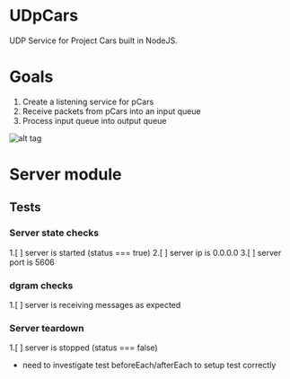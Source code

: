 # UDpCars

UDP Service for Project Cars built in NodeJS.

# Goals
1. Create a listening service for pCars
2. Receive packets from pCars into an input queue
3. Process input queue into output queue

![alt tag](https://raw.githubusercontent.com/philmillwee2/UDpCars/dev/doc/Pipeline.png)

# Server module

## Tests
### Server state checks
1.[ ] server is started (status === true)
2.[ ] server ip is 0.0.0.0
3.[ ] server port is 5606

### dgram checks
1.[ ] server is receiving messages as expected

### Server teardown
1.[ ] server is stopped (status === false)
  * need to investigate test beforeEach/afterEach to setup test correctly
